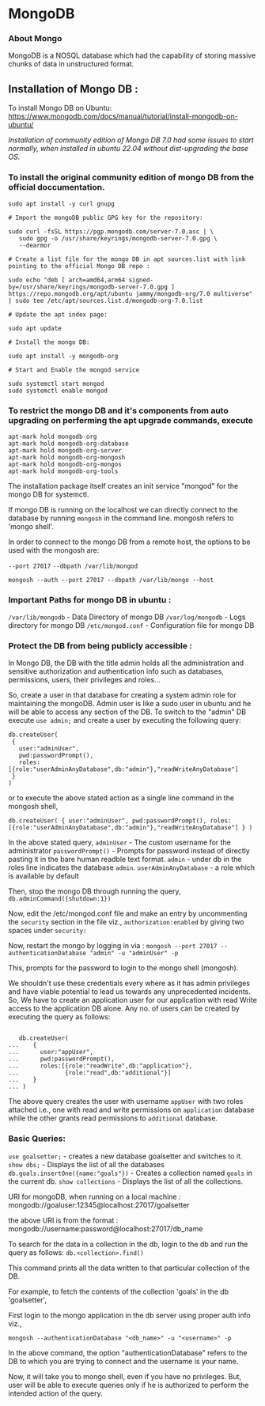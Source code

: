 # MongoDB

### About Mongo

MongoDB is a NOSQL database which had the capability of storing massive chunks of data in unstructured format.

## Installation of Mongo DB :

To install Mongo DB on Ubuntu: https://www.mongodb.com/docs/manual/tutorial/install-mongodb-on-ubuntu/

*Installation of community edition of Mongo DB 7.0 had some issues to start normally, when installed in ubuntu 22.04 without dist-upgrading the base OS.*

### To install the original community edition of mongo DB from the official doccumentation.

```
sudo apt install -y curl gnupg

# Import the mongoDB public GPG key for the repository:

sudo curl -fsSL https://pgp.mongodb.com/server-7.0.asc | \
   sudo gpg -o /usr/share/keyrings/mongodb-server-7.0.gpg \
   --dearmor

# Create a list file for the mongo DB in apt sources.list with link pointing to the official Mongo DB repo :

sudo echo "deb [ arch=amd64,arm64 signed-by=/usr/share/keyrings/mongodb-server-7.0.gpg ] https://repo.mongodb.org/apt/ubuntu jammy/mongodb-org/7.0 multiverse" | sudo tee /etc/apt/sources.list.d/mongodb-org-7.0.list

# Update the apt index page:

sudo apt update

# Install the mongo DB:

sudo apt install -y mongodb-org

# Start and Enable the mongod service

sudo systemctl start mongod
sudo systemctl enable mongod

```

### To restrict the mongo DB and it's components from auto upgrading on perferming the apt upgrade commands, execute

```
apt-mark hold mongodb-org 
apt-mark hold mongodb-org-database 
apt-mark hold mongodb-org-server 
apt-mark hold mongodb-org-mongosh 
apt-mark hold mongodb-org-mongos 
apt-mark hold mongodb-org-tools

```

The installation package itself creates an init service "mongod" for the mongo DB for systemctl.

If mongo DB is running on the localhost we can directly connect to the database by running `mongosh` in the command line. mongosh refers to 'mongo shell'.

In order to connect to the mongo DB from a remote host, the options to be used with the mongosh are:

 `--port 27017` `--dbpath /var/lib/mongod` 

 ```
 mongosh --auth --port 27017 --dbpath /var/lib/mongo --host

 ```

### Important Paths for mongo DB in ubuntu :

`/var/lib/mongodb` - Data Directory of mongo DB
`/var/log/mongodb` - Logs directory for mongo DB
`/etc/mongod.conf` - Configuration file for mongo DB

### Protect the DB from being publicly accessible :

  In Mongo DB, the DB with the title admin holds all the administration and sensitive authorization and authentication info such as databases, permissions, users, their privileges and roles...

 So, create a user in that database for creating a system admin role for maintaining the mongoDB. Admin user is like a sudo user in ubuntu and he will be able to access any section of the DB. To switch to the "admin" DB execute `use admin;` and create a user by executing the following query:

 ```
 db.createUser(
  {
    user:"adminUser",
    pwd:passwordPrompt(),
    roles:[{role:"userAdminAnyDatabase",db:"admin"},"readWriteAnyDatabase"]
  } 
 )
 ```
or to execute the above stated action as a single line command in the mongosh shell,
```
db.createUser( { user:"adminUser", pwd:passwordPrompt(), roles:[{role:"userAdminAnyDatabase",db:"admin"},"readWriteAnyDatabase"] } )
```
 In the above stated query,
        `adminUser` - The custom username for the administrator
        `passwordPrompt()` - Prompts for password instead of directly pasting it in the bare human readble text format.
        `admin` - under db in the roles line indicates the database `admin`.
        `userAdminAnyDatabase` - a role which is available by default

 Then, stop the mongo DB through running the query, `db.adminCommand({shutdown:1})`

 Now, edit the /etc/mongod.conf file and make an entry by uncommenting the `security` section in the file viz., `authorization:enabled` by giving two spaces under `security:`

 Now, restart the mongo by logging in via :
 `mongosh --port 27017 --authenticationDatabase "admin" -u "adminUser" -p`

 This, prompts for the password to login to the mongo shell (mongosh).

 We shouldn't use these credentials every where as it has admin privileges and have viable potential to lead us towards any unprecedented incidents. So, We have to create an application user for our application with read Write access to the application DB alone. Any no. of users can be created by executing the query as follows: 

 ```
 
    db.createUser(
...    {
...      user:"appUser",
...      pwd:passwordPrompt(),
...      roles:[{role:"readWrite",db:"application"},
...             {role:"read",db:"additional"}]
...    }
... )

 ```
 The above query creates the user with username `appUser` with two roles attached i.e., one with read and write permissions on `application` database while the other grants read permissions to `additional` database.

### Basic Queries:
`use goalsetter;` - creates a new database goalsetter and switches to it.
`show dbs;` - Displays the list of all the databases
` db.goals.insertOne({name:"goals"})` - Creates a collection named `goals` in the current db.
`show collections` - Displays the list of all the collections.

URI for mongoDB, when running on a local machine : mongodb://goaluser:12345@localhost:27017/goalsetter

the above URI is from the format : mongodb://username:password@localhost:27017/db_name

To search for the data in a collection in the db, login to the db and run the query as follows:
`db.<collection>.find()`

This command prints all the data written to that particular collection of the DB.

For example, to fetch the contents of the collection 'goals' in the db 'goalsetter',

First login to the mongo application in the db server using proper auth info viz.,
```
mongosh --authenticationDatabase "<db_name>" -u "<username>" -p
```
In the above command, the option "authenticationDatabase" refers to the DB to which you are trying to connect and the username is your name.

Now, it will take you to mongo shell, even if you have no privileges. But, user will be able to execute queries only if he is authorized to perform the intended action of the query.
